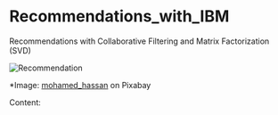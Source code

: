 # Recommendations_with_IBM
Recommendations with Collaborative Filtering and Matrix Factorization (SVD)

![Recommendation](https://cdn.pixabay.com/photo/2018/03/19/13/43/feedback-3240007_960_720.jpg)

*Image: [mohamed_hassan](https://pixabay.com/users/mohamed_hassan-5229782/) on Pixabay

Content:

